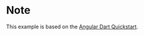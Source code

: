 # Note 

This example is based on the [Angular Dart Quickstart](https://github.com/angular-examples/quickstart).

